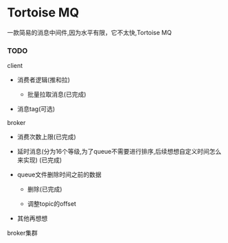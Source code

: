 # Tortoise MQ

一款简易的消息中间件,因为水平有限，它不太快,Tortoise MQ

### TODO

client

- 消费者逻辑(推和拉)

    - 批量拉取消息(已完成)

- 消息tag(可选)

broker

- 消费次数上限(已完成)

- 延时消息(分为16个等级,为了queue不需要进行排序,后续想想自定义时间怎么来实现) (已完成)

- queue文件删除时间之前的数据
    - 删除(已完成)

    - 调整topic的offset

- 其他再想想

broker集群